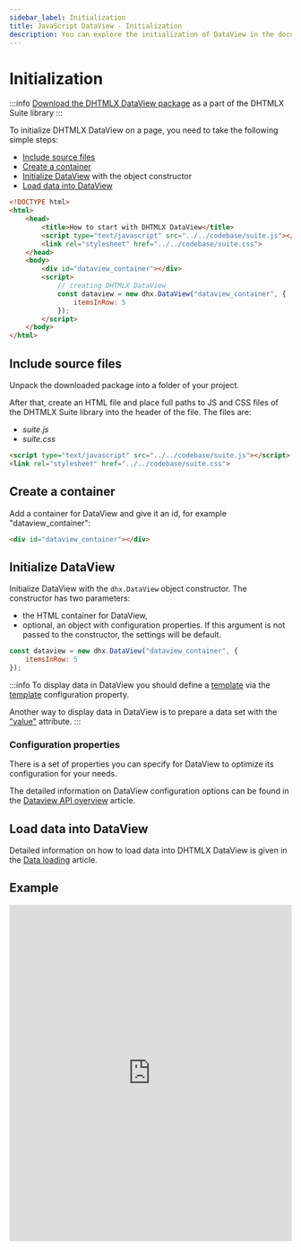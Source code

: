 ```yaml
---
sidebar_label: Initialization
title: JavaScript DataView - Initialization 
description: You can explore the initialization of DataView in the documentation of the DHTMLX JavaScript UI library. Browse developer guides and API reference, try out code examples and live demos, and download a free 30-day evaluation version of DHTMLX Suite.
---
```


# Initialization

:::info
[Download the DHTMLX DataView package](https://dhtmlx.com/docs/products/dhtmlxSuite/download.shtml) as a part of the DHTMLX Suite library
:::

To initialize DHTMLX DataView on a page, you need to take the following simple steps:

- [Include source files](#include-source-files)
- [Create a container](#create-a-container)
- [Initialize DataView](#initialize-dataview) with the object constructor
- [Load data into DataView](#load-data-into-dataview)

```html
<!DOCTYPE html>
<html>
    <head>
        <title>How to start with DHTMLX DataView</title>         
        <script type="text/javascript" src="../../codebase/suite.js"></script>
        <link rel="stylesheet" href="../../codebase/suite.css">
    </head>
    <body>
        <div id="dataview_container"></div>
        <script>
            // creating DHTMLX DataView
            const dataview = new dhx.DataView("dataview_container", {
    			itemsInRow: 5
			});
        </script>
    </body>
</html>
```

## Include source files

Unpack the downloaded package into a folder of your project.

After that, create an HTML file and place full paths to JS and CSS files of the DHTMLX Suite library into the header of the file. The files are:

- *suite.js*
- *suite.css*

```html
<script type="text/javascript" src="../../codebase/suite.js"></script>
<link rel="stylesheet" href="../../codebase/suite.css">
```

## Create a container

Add a container for DataView and give it an id, for example "dataview_container":

```html
<div id="dataview_container"></div>
```

## Initialize DataView

Initialize DataView with the `dhx.DataView` object constructor. The constructor has two parameters:

- the HTML container for DataView,
- optional, an object with configuration properties. If this argument is not passed to the constructor, the settings will be default.

```javascript
const dataview = new dhx.DataView("dataview_container", {
    itemsInRow: 5
});
```

:::info
To display data in DataView you should define a [template](dataview/configuration.md/#template-for-dataview-items) via the [template](dataview/api/dataview_template_config.md) configuration property.

Another way to display data in DataView is to prepare a data set with the ["value"](dataview/data_loading.md/#preparing-data-set) attribute.
:::

### Configuration properties

There is a set of properties you can specify for DataView to optimize its configuration for your needs.

The detailed information on DataView configuration options can be found in the [Dataview API overview](dataview/api/api_overview.md#properties) article.

## Load data into DataView

Detailed information on how to load data into DHTMLX DataView is given in the [Data loading](dataview/data_loading.md) article.

## Example

<iframe src="https://snippet.dhtmlx.com/s547z4xr?mode=js" frameborder="0" class="snippet_iframe" width="100%" height="600"></iframe>


